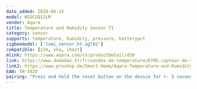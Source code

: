 ```yaml
---
date_added: 2020-06-15
model: WSDCGQ12LM
vendor: Aqara
title: Temperature and Humidity Sensor T1
category: sensor
supports: temperature, humidity, pressure, batterypct
zigbeemodel: ['lumi.sensor_ht.agl02']
compatible: [z2m, zha, ihost]
mlink: https://www.aqara.com/cn/productDetail/d20
link: https://www.domadoo.fr/fr/sondes-de-temperature/6705-capteur-de-temperature-et-d-humidite-zigbee-30-temperature-and-humidity-sensor-t1-aqara.html
link2: https://www.proshop.de/Smart-Home/Aqara-Temperature-and-Humidity-Sensor-T1/3196689
EAN: TH-S02D
pairing: "Press and hold the reset button on the device for +- 5 seconds (until the blue light starts blinking). After this the device will automatically join."
---
```


